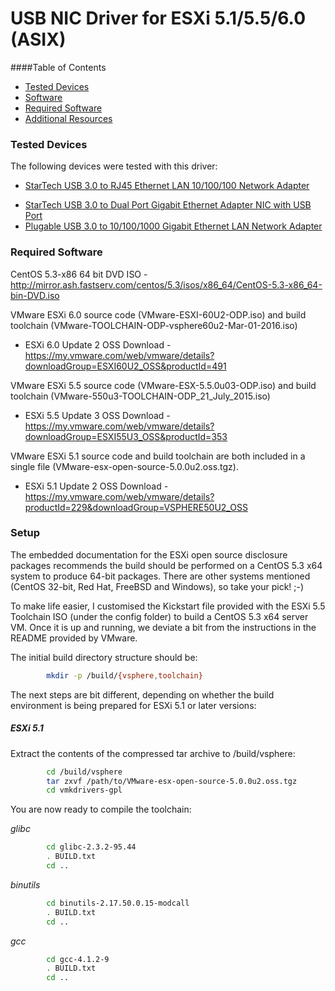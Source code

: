 # USB NIC Driver for ESXi 5.1/5.5/6.0 (ASIX)

####Table of Contents  

* [Tested Devices](#Tested-Devices)
* [Software](#Software)
* [Required Software](#Required-Software)
* [Additional Resources](#Additional-Resources)

### Tested Devices

The following devices were tested with this driver:

* [StarTech USB 3.0 to RJ45 Ethernet LAN 10/100/100 Network Adapter](https://www.amazon.co.uk/gp/product/B0095EFXMC/ref=oh_aui_detailpage_o04_s00?ie=UTF8&psc=1)

- [StarTech USB 3.0 to Dual Port Gigabit Ethernet Adapter NIC with USB Port](https://www.amazon.co.uk/gp/product/B00D8XTOD0/ref=oh_aui_detailpage_o03_s00?ie=UTF8&psc=1)
- [Plugable USB 3.0 to 10/100/1000 Gigabit Ethernet LAN Network Adapter](https://www.amazon.co.uk/gp/product/B00AQM8586/ref=oh_aui_detailpage_o02_s00?ie=UTF8&psc=1)

### Required Software

CentOS 5.3-x86 64 bit DVD ISO - <http://mirror.ash.fastserv.com/centos/5.3/isos/x86_64/CentOS-5.3-x86_64-bin-DVD.iso>

VMware ESXi 6.0 source code (VMware-ESXI-60U2-ODP.iso) and build toolchain (VMware-TOOLCHAIN-ODP-vsphere60u2-Mar-01-2016.iso) 

* ESXi 6.0 Update 2 OSS Download - <https://my.vmware.com/web/vmware/details?downloadGroup=ESXI60U2_OSS&productId=491>

VMware ESXi 5.5 source code (VMware-ESX-5.5.0u03-ODP.iso) and build toolchain (VMware-550u3-TOOLCHAIN-ODP_21_July_2015.iso)

* ESXi 5.5 Update 3 OSS Download - <https://my.vmware.com/web/vmware/details?downloadGroup=ESXI55U3_OSS&productId=353>

VMware ESXi 5.1 source code and build toolchain are both included in a single file (VMware-esx-open-source-5.0.0u2.oss.tgz).

* ESXi 5.1 Update 2 OSS Download - <https://my.vmware.com/web/vmware/details?productId=229&downloadGroup=VSPHERE50U2_OSS>

### Setup

The embedded documentation for the ESXi open source disclosure packages recommends the build should be performed on a CentOS 5.3 x64 system to produce 64-bit packages. There are other systems mentioned (CentOS 32-bit, Red Hat, FreeBSD and Windows), so take your pick! ;-) 

To make life easier, I customised the Kickstart file provided with the ESXi 5.5 Toolchain ISO (under the config folder) to build a CentOS 5.3 x64 server VM. Once it is up and running, we deviate a bit from the instructions in the README provided by VMware.

The initial build directory structure should be:

```sh
		mkdir -p /build/{vsphere,toolchain}
```

The next steps are bit different, depending on whether the build environment is being prepared for ESXi 5.1 or later versions:

##### _ESXi 5.1_

Extract the contents of the compressed tar archive to /build/vsphere:

~~~sh
		cd /build/vsphere
		tar zxvf /path/to/VMware-esx-open-source-5.0.0u2.oss.tgz
		cd vmkdrivers-gpl
~~~
You are now ready to compile the toolchain:

_glibc_

~~~sh
		cd glibc-2.3.2-95.44
		. BUILD.txt
		cd ..
~~~

_binutils_

~~~sh
		cd binutils-2.17.50.0.15-modcall
		. BUILD.txt
		cd ..
~~~

_gcc_

~~~	sh	
		cd gcc-4.1.2-9
		. BUILD.txt
		cd ..		
~~~
